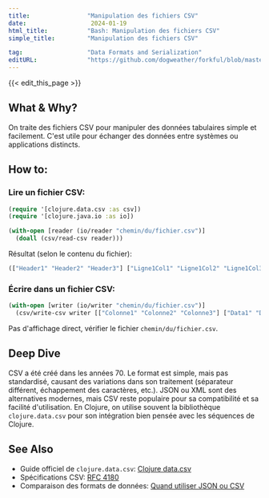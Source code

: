 ```yaml
---
title:                "Manipulation des fichiers CSV"
date:                  2024-01-19
html_title:           "Bash: Manipulation des fichiers CSV"
simple_title:         "Manipulation des fichiers CSV"

tag:                  "Data Formats and Serialization"
editURL:              "https://github.com/dogweather/forkful/blob/master/content/fr/clojure/working-with-csv.md"
---
```


{{< edit_this_page >}}

## What & Why?
On traite des fichiers CSV pour manipuler des données tabulaires simple et facilement. C'est utile pour échanger des données entre systèmes ou applications distincts.

## How to:
### Lire un fichier CSV:
```Clojure
(require '[clojure.data.csv :as csv])
(require '[clojure.java.io :as io])

(with-open [reader (io/reader "chemin/du/fichier.csv")]
  (doall (csv/read-csv reader)))
```
Résultat (selon le contenu du fichier):
```Clojure
(["Header1" "Header2" "Header3"] ["Ligne1Col1" "Ligne1Col2" "Ligne1Col3"] ...)
```

### Écrire dans un fichier CSV:
```Clojure
(with-open [writer (io/writer "chemin/du/fichier.csv")]
  (csv/write-csv writer [["Colonne1" "Colonne2" "Colonne3"] ["Data1" "Data2" "Data3"]]))
```
Pas d'affichage direct, vérifier le fichier `chemin/du/fichier.csv`.

## Deep Dive
CSV a été créé dans les années 70. Le format est simple, mais pas standardisé, causant des variations dans son traitement (séparateur différent, échappement des caractères, etc.). JSON ou XML sont des alternatives modernes, mais CSV reste populaire pour sa compatibilité et sa facilité d'utilisation. En Clojure, on utilise souvent la bibliothèque `clojure.data.csv` pour son intégration bien pensée avec les séquences de Clojure.

## See Also
- Guide officiel de `clojure.data.csv`: [Clojure data.csv](https://github.com/clojure/data.csv)
- Spécifications CSV: [RFC 4180](https://tools.ietf.org/html/rfc4180)
- Comparaison des formats de données: [Quand utiliser JSON ou CSV](https://www.json.org/json-fr.html)
